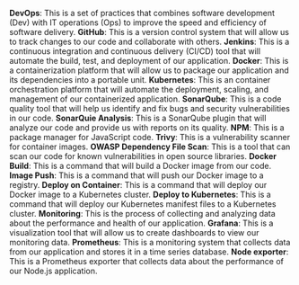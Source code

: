 **DevOps**: This is a set of practices that combines software development (Dev) with IT operations (Ops) to improve the speed and efficiency of software delivery.
**GitHub**: This is a version control system that will allow us to track changes to our code and collaborate with others.
**Jenkins**: This is a continuous integration and continuous delivery (CI/CD) tool that will automate the build, test, and deployment of our application.
**Docker**: This is a containerization platform that will allow us to package our application and its dependencies into a portable unit.
**Kubernetes**: This is an container orchestration platform that will automate the deployment, scaling, and management of our containerized application.
**SonarQube**: This is a code quality tool that will help us identify and fix bugs and security vulnerabilities in our code.
**SonarQuie Analysis**: This is a SonarQube plugin that will analyze our code and provide us with reports on its quality.
**NPM**: This is a package manager for JavaScript code.
**Trivy**: This is a vulnerability scanner for container images.
**OWASP Dependency File Scan**: This is a tool that can scan our code for known vulnerabilities in open source libraries.
**Docker Build**: This is a command that will build a Docker image from our code.
**Image Push**: This is a command that will push our Docker image to a registry.
**Deploy on Container**: This is a command that will deploy our Docker image to a Kubernetes cluster.
**Deploy to Kubernetes**: This is a command that will deploy our Kubernetes manifest files to a Kubernetes cluster.
**Monitoring**: This is the process of collecting and analyzing data about the performance and health of our application.
**Grafana**: This is a visualization tool that will allow us to create dashboards to view our monitoring data.
**Prometheus**: This is a monitoring system that collects data from our application and stores it in a time series database.
**Node exporter**: This is a Prometheus exporter that collects data about the performance of our Node.js application.
